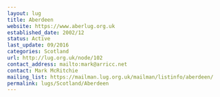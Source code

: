 ```yaml
---
layout: lug
title: Aberdeen
website: https://www.aberlug.org.uk
established_date: 2002/12
status: Active
last_update: 09/2016
categories: Scotland
url: http://lug.org.uk/node/102
contact_address: mailto:mark@arricc.net
contact: Mark McRitchie
mailing_list: https://mailman.lug.org.uk/mailman/listinfo/aberdeen/
permalink: lugs/Scotland/Aberdeen
---
```

